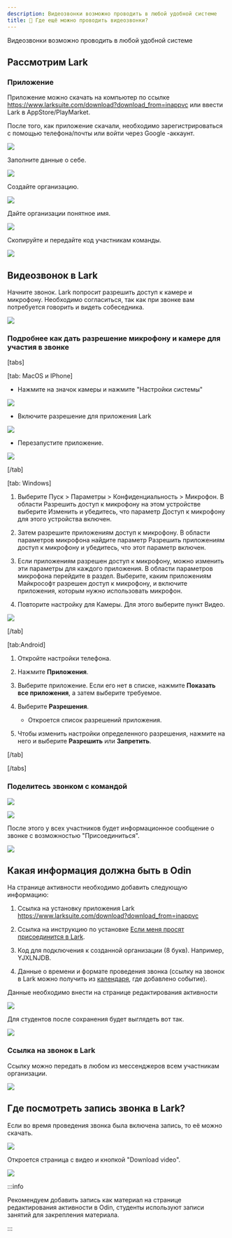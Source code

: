 ```yaml
---
description: Видеозвонки возможно проводить в любой удобной системе
title: 📼 Где ещё можно проводить видеозвонки?
---
```


Видеозвонки возможно проводить в любой удобной системе

## Рассмотрим Lark

### Приложение

Приложение можно скачать на компьютер по ссылке <https://www.larksuite.com/download?download_from=inappvc> или ввести Lark  в AppStore/PlayMarket.

После того, как приложение скачали, необходимо зарегистрироваться с помощью телефона/почты или войти через Google -аккаунт.

![](<./image (105) (1).png>)

Заполните данные о себе.

![](<./image (98) (1).png>)

Создайте организацию.

![](<./image (87) (1) (1).png>)

Дайте организации понятное имя.

![](<./image (97) (1) (1).png>)

Скопируйте и передайте код участникам команды.

![](<./image (99) (1).png>)

## Видеозвонок в Lark

Начните звонок.  Lark попросит разрешить доступ к камере и микрофону.  Необходимо согласиться, так как при звонке вам потребуется говорить и видеть собеседника.

![](<./image (88) (1).png>)

### Подробнее как дать разрешение микрофону и камере для участия в звонке

[tabs]

[tab: MacOS и IPhone]

-  Нажмите на значок камеры и нажмите "Настройки системы"

![](<./image (93) (1).png>)

-  Включите  разрешение для приложения Lark

![](<./image (94) (1).png>)

-  Перезапустите приложение.

![](<./image (107) (1).png>)

[/tab]

[tab: Windows]

1. Выберите Пуск  > Параметры  > Конфиденциальность > Микрофон. В области Разрешить доступ к микрофону на этом устройстве выберите Изменить и убедитесь, что параметр Доступ к микрофону для этого устройства включен.

2. Затем разрешите приложениям доступ к микрофону. В области параметров микрофона найдите параметр Разрешить приложениям доступ к микрофону и убедитесь, что этот параметр включен.

3. Если приложениям разрешен доступ к микрофону, можно изменить эти параметры для каждого приложения. В области параметров микрофона перейдите в раздел. Выберите, каким приложениям Майкрософт разрешен доступ к микрофону, и включите приложения, которым нужно использовать микрофон.

4. Повторите настройку для Камеры. Для этого выберите пункт Видео.

![](<./image (90) (1).png>)

[/tab]

[tab:Android]

1. Откройте настройки телефона.

2. Нажмите **Приложения**.

3. Выберите приложение. Если его нет в списке, нажмите **Показать все приложения**, а затем выберите требуемое.

4. Выберите **Разрешения**.

   -  Откроется список разрешений приложения.

5. Чтобы изменить настройки определенного разрешения, нажмите на него и выберите **Разрешить** или **Запретить**.

[/tab]

[/tabs]

### Поделитесь звонком с командой

![](<./image (91) (1).png>)

![](<./image (2) (1) (5) (1).png>)

После этого у всех участников будет информационное сообщение  о звонке с возможностью "Присоединиться".

![](./telegram-cloud-photo-size-2-5287501656939939569-w.jpg)

## Какая информация должна быть в  Odin

На странице активности необходимо добавить следующую информацию:

1. Ссылка на установку приложения Lark <https://www.larksuite.com/download?download_from=inappvc>

2. Ссылка на инструкцию по установке  [Если меня просят присоединится в Lark](https://informa.gitbook.io/odin_students/esli-menya-prosyat-prisoedinitsya-v-lark).

3. Код для подключения к созданной организации (8 букв). Например, YJXLNJDB.

4. Данные о времени и формате проведения звонка (ссылку на звонок в Lark можно получить из [календаря](./gde-eshyo-mozhno-provodit-videozvonki#ssylka-na-zvonok-v-lark), где добавлено событие).

Данные необходимо внести на странице редактирования активности

![](<./image (96) (1).png>)

Для студентов после сохранения будет выглядеть вот так.

![](<./image (100) (1).png>)

### Ссылка на звонок в Lark

Ссылку можно передать в любом из мессенджеров всем участникам организации.

![](<./image (1) (4) (1) (1) (1).png>)

## Где посмотреть запись звонка в Lark?

Если во время проведения звонка была включена запись, то её можно скачать.

![](<./image (3) (1) (2) (1).png>)

Откроется страница с видео и кнопкой "Download video".

![](<./image (13) (1).png>)

:::info 

Рекомендуем добавить запись как материал на странице редактирования активности в Odin, студенты используют записи занятий для закрепления материала.

:::